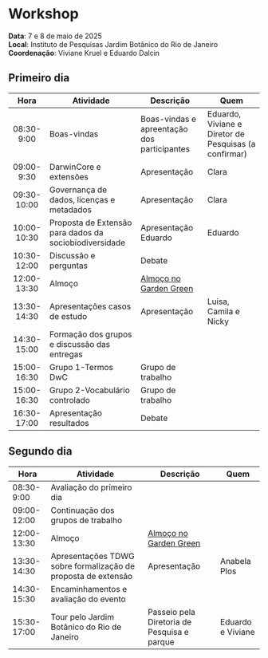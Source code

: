 # Workshop

__Data__: 7 e 8 de maio de 2025<br>
__Local__: Instituto de Pesquisas Jardim Botânico do Rio de Janeiro<br>
__Coordenação__: Viviane Kruel e Eduardo Dalcin

## Primeiro dia

| Hora | Atividade | Descrição | Quem |
|:---:|---|---|---|
| 08:30-9:00 | Boas-vindas | Boas-vindas e apreentação dos participantes | Eduardo, Viviane e Diretor de Pesquisas (a confirmar) |
| 09:00-9:30 | DarwinCore e extensões | Apresentação | Clara |
| 09:30-10:00 | Governança de dados, licenças e metadados | Apresentação | Clara |
| 10:00-10:30 | Proposta de Extensão para dados da sociobiodiversidade | Apresentação Eduardo | Eduardo |
| 10:30-12:00 | Discussão e perguntas | Debate |  |
| 12:00-13:30 | Almoço | [Almoço no Garden Green](https://www.greengardenrestaurante.com/) |  |
| 13:30-14:30 | Apresentações casos de estudo | Apresentação | Luisa, Camila e Nicky |
| 14:30-15:00 | Formação dos grupos e discussão das entregas |  |
| 15:00-16:30 | Grupo 1-Termos DwC | Grupo de trabalho |  |
| 15:00-16:30 | Grupo 2-Vocabulário controlado | Grupo de trabalho |  |
| 16:30-17:00 | Apresentação resultados | Debate |  |

## Segundo dia

| Hora | Atividade | Descrição | Quem |
|---|---|---|---|
| 08:30-9:00 | Avaliação do primeiro dia | | |
| 09:00-12:00 | Continuação dos grupos de trabalho |  |  |
| 12:00-13:30 | Almoço | [Almoço no Garden Green](https://www.greengardenrestaurante.com/) |  |
| 13:30-14:30 | Apresentações TDWG sobre formalização de proposta de extensão | Apresentação | Anabela Plos |
| 14:30-15:30 | Encaminhamentos e avaliação do evento |  |
| 15:30-17:00 | Tour pelo Jardim Botânico do Rio de Janeiro | Passeio pela Diretoria de Pesquisa e parque | Eduardo e Viviane |
